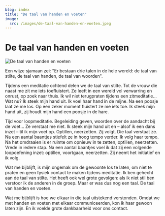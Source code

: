 ```yaml
---
blog: index
title: "De taal van handen en voeten"
image:
  src: /images/de-taal-van-handen-en-voeten.jpeg
---
```


# De taal van handen en voeten

![De taal van handen en voeten](/images/de-taal-van-handen-en-voeten.jpeg)

Een wijze sjamaan zei: "Er bestaan drie talen in de hele wereld: de taal van stilte, de taal van handen, de taal van woorden".

Tijdens een meditatie ochtend delen we de taal van stilte. Tot de vrouw die naast me zit me iets toefluistert. Ze leeft in een wereld vol verwarring en onrust, op zoek naar thuis. Ik wil niet terugpraten tijdens een zitmeditatie… Wat nu? Ik steek mijn hand uit. Ik voel haar hand in de mijne. Na een poosje laat ze me los. Op een zeker moment fluistert ze me iets toe. Ik steek mijn hand uit, zij houdt mijn hand een poosje in de hare.

Tijd voor loopmeditatie. Begeleiding geven, woorden over de aandacht bij de voet… Ze verstaat me niet. Ik steek mijn hand uit en – alsof ik een dans inzet – til ik mijn voet op. Optillen, neerzetten. Zij volgt. Die taal verstaat ze. Na een aantal baantjes stiefelt ze in hoog tempo verder. Ik volg haar tempo. Na het omdraaien is er ruimte om opnieuw in te zetten, optillen, neerzetten. Vrede in iedere stap. Na een aantal baantjes voel ik dat zij een volgende loopoefening inzet: optillen, voortgaan, neerzetten. Zij neemt het initiatief en ik volg.

Wat me bijblijft, is mijn ongemak om de gewoonte los te laten, om niet te praten en geen fysiek contact te maken tijdens meditatie. Ik ben gehecht aan de taal van stilte. Het heeft ook wel grote gevolgen: als ik niet stil ben verstoor ik de anderen in de groep. Maar er was dus nog een taal. De taal van handen en voeten.

Wat me bijblijft is hoe we elkaar in die taal uitstekend verstonden. Omdat we met handen en voeten met elkaar communiceerden, kon ik haar gewoon laten zijn. En ik voelde grote dankbaarheid voor ons contact.

